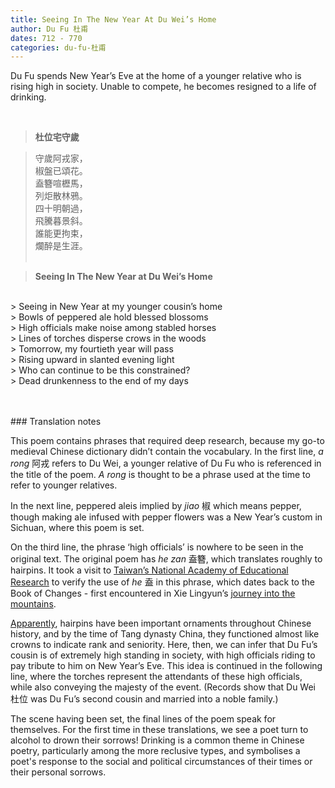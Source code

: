```yaml
---
title: Seeing In The New Year At Du Wei’s Home
author: Du Fu 杜甫
dates: 712 - 770
categories: du-fu-杜甫
---
```

Du Fu spends New Year’s Eve at the home of a younger relative who is rising high in society.<!--more--> Unable to compete, he becomes resigned to a life of drinking.
  
<br>

>**杜位宅守歲**
  
>守歲阿戎家，<br>
>椒盤已頌花。<br>
>盍簪喧櫪馬，<br>
>列炬散林鴉。<br>
>四十明朝過，<br>
>飛騰暮景斜。<br>
>誰能更拘束，<br>
>爛醉是生涯。<br><br>

>**Seeing In The New Year at Du Wei’s Home**
<br>      
> Seeing in New Year at my younger cousin’s home <br>
> Bowls of peppered ale hold blessed blossoms <br>
> High officials make noise among stabled horses <br>
> Lines of torches disperse crows in the woods <br>
> Tomorrow, my fourtieth year will pass <br>
> Rising upward in slanted evening light <br>
> Who can continue to be this constrained? <br>
> Dead drunkenness to the end of my days  <br><br><br>

<p class="post-title divided p-name"></p>    
### Translation notes

This poem contains phrases that required deep research, because my go-to medieval Chinese dictionary didn’t contain the vocabulary. In the first line, *a rong* 阿戎 refers to Du Wei, a younger relative of Du Fu who is referenced in the title of the poem. *A rong* is thought to be a phrase used at the time to refer to younger relatives.

In the next line, peppered aleis implied by *jiao* ‌椒 which means pepper, though making ale infused with pepper flowers was a New Year’s custom in Sichuan, where this poem is set.

On the third line, the phrase ‘high officials’ is nowhere to be seen in the original text. The original poem has *he zan* 盍簪, which translates roughly to hairpins. It took a visit to [Taiwan’s National Academy of Educational Research](https://dict.revised.moe.edu.tw/dictView.jsp?ID=79872&la=0&powerMode=0) to verify the use of *he* 盍 in this phrase, which dates back to the Book of Changes - first encountered in Xie Lingyun’s [journey into the mountains](/poets/xie-lingyun-謝靈運/heading-to-north-mountain). 

[Apparently](https://web.prm.ox.ac.uk/rpr/index.php/object-biography-index/19-prmcollection/290-chinese-hairpins/index.html), hairpins have been important ornaments throughout Chinese history, and by the time of Tang dynasty China, they functioned almost like crowns to indicate rank and seniority. Here, then, we can infer that Du Fu’s cousin is of extremely high standing in society, with high officials riding to pay tribute to him on New Year’s Eve. This idea is continued in the following line, where the torches represent the attendants of these high officials, while also conveying the majesty of the event. (Records show that Du Wei 杜位 was Du Fu’s second cousin and married into a noble family.)

The scene having been set, the final lines of the poem speak for themselves. For the first time in these translations, we see a poet turn to alcohol to drown their sorrows! Drinking is a common theme in Chinese poetry, particularly among the more reclusive types, and symbolises a poet's response to the social and political circumstances of their times or their personal sorrows.